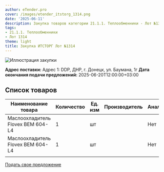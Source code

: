 ```yaml
---
author: eTender.pro
cover: /images/etender_itstorg_1314.png
date: '2025-06-11'
description: Закупка товаров категории 21.1.1. Теплообменники - Лот №1314
tags:
- 21.1.1. Теплообменники
- Лот 1314
theme: light
title: Закупка ИТСТОРГ Лот №1314
---
```

![Иллюстрация закупки](/images/etender_itstorg_1314.png)

**Адрес поставки:** Адрес 1: DDP, ДНР, г. Донецк, ул. Баумана, 1г
**Дата окончания подачи предложений:** 2025-06-20T12:00:00+03:00

## Список товаров

| Наименование товара | Количество | Ед. изм | Производитель | Аналог |
|---------------------|------------|---------|---------------|--------|
| Маслоохладитель Flovex BEM 604-L4 | 1 | шт |  | Нет |
| Маслоохладитель Flovex BEM 604-L4 | 1 | шт |  | Нет |
|  |  |  |  |  |

[Подать свое предложение](https://itstorg.ru/tender-1314?utm_source=etender)